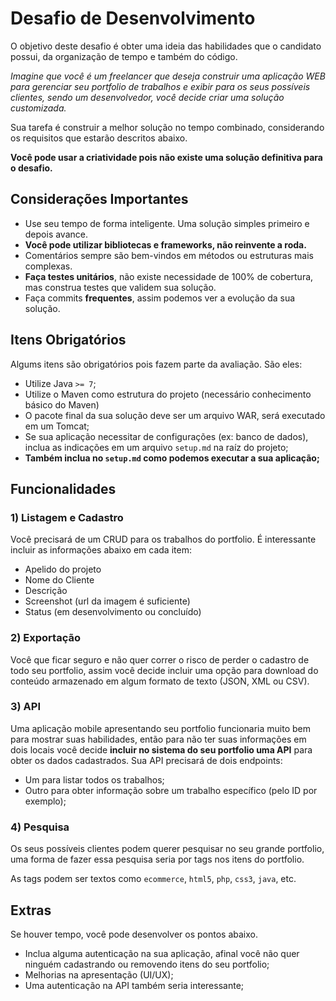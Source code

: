 # Desafio de Desenvolvimento

O objetivo deste desafio é obter uma ideia das habilidades que o candidato possui, da organização de tempo e também do código.

_Imagine que você é um freelancer que deseja construir uma aplicação WEB para gerenciar seu portfolio de trabalhos e exibir para os seus possíveis clientes, sendo um desenvolvedor, você decide criar uma solução customizada._

Sua tarefa é construir a melhor solução no tempo combinado, considerando os requisitos que estarão descritos abaixo.

**Você pode usar a criatividade pois não existe uma solução definitiva para o desafio.**

## Considerações Importantes

- Use seu tempo de forma inteligente. Uma solução simples primeiro e depois avance.
- **Você pode utilizar bibliotecas e frameworks, não reinvente a roda.**
- Comentários sempre são bem-vindos em métodos ou estruturas mais complexas.
- **Faça testes unitários**, não existe necessidade de 100% de cobertura, mas construa testes que validem sua solução.
- Faça commits **frequentes**, assim podemos ver a evolução da sua solução.



## Itens Obrigatórios

Algums itens são obrigatórios pois fazem parte da avaliação. São eles:

- Utilize Java `>= 7`;
- Utilize o Maven como estrutura do projeto (necessário conhecimento básico do Maven)
- O pacote final da sua solução deve ser um arquivo WAR, será executado em um Tomcat;
- Se sua aplicação necessitar de configurações (ex: banco de dados), inclua as indicações em um arquivo `setup.md` na raíz do projeto;
- **Também inclua no `setup.md` como podemos executar a sua aplicação;**

## Funcionalidades

### 1) Listagem e Cadastro

Você precisará de um CRUD para os trabalhos do portfolio. É interessante incluir as informações abaixo em cada item:

- Apelido do projeto
- Nome do Cliente
- Descrição
- Screenshot (url da imagem é suficiente)
- Status (em desenvolvimento ou concluído)

### 2) Exportação

Você que ficar seguro e não quer correr o risco de perder o cadastro de todo seu portfolio, assim você decide incluir uma opção para download do conteúdo armazenado em algum formato de texto (JSON, XML ou CSV).

### 3) API

Uma aplicação mobile apresentando seu portfolio funcionaria muito bem para mostrar suas habilidades, então para não ter suas informações em dois locais você decide **incluir no sistema do seu portfolio uma API** para obter os dados cadastrados. Sua API precisará de dois endpoints:

- Um para listar todos os trabalhos;
- Outro para obter informação sobre um trabalho específico (pelo ID por exemplo);

### 4) Pesquisa

Os seus possíveis clientes podem querer pesquisar no seu grande portfolio, uma forma de fazer essa pesquisa seria por tags nos itens do portfolio.

As tags podem ser textos como `ecommerce`, `html5`, `php`, `css3`, `java`, etc.

## Extras

Se houver tempo, você pode desenvolver os pontos abaixo.

- Inclua alguma autenticação na sua aplicação, afinal você não quer ninguém cadastrando ou removendo itens do seu portfolio;
- Melhorias na apresentação (UI/UX);
- Uma autenticação na API também seria interessante;